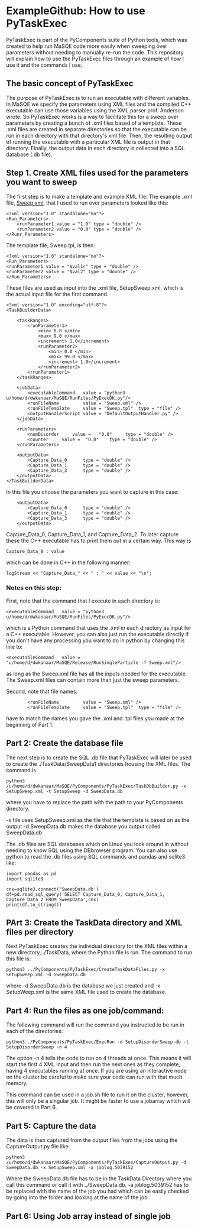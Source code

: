 # ExampleGithub: How to use PyTaskExec

PyTaskExec is part of the PyComponents suite of Python tools, which was created to help run MaSQE code more easily when sweeping over parameters without needing to manually re-run the code.
This repository will explain how to use the PyTaskExec files through an example of how I use it and the commands I use.

## The basic concept of PyTaskExec 

The purpose of PyTaskExec is to run an executable with different variables.
In MaSQE we specify the parameters using XML files and the compiled C++ executable can use those variables using the XML parser prof. Anderson wrote.
So PyTaskExec works is a way to facilitate this for a sweep over parameters by creating a bunch of .xml files based of a template.
These .xml files are created in separate directories so that the executable can be run in each directory with that directory's xml file.
Then, the resulting output of running the executable with a particular XML file is output in that directory.
Finally, the output data in each directory is collected into a SQL database (.db file).

## Step 1. Create XML files used for the parameters you want to sweep

The first step is to make a template and example XML file.
The example .xml file, [Sweep.xml](Sweep.xml), that I used to run over parameters looked like this:
```
<?xml version="1.0" standalone="no"?>
<Run_Parameters>
	<runParameter1 value = "1.0" type = "double" />
	<runParameter2 value = "0.0" type = "double" />  
</Runr_Parameters>
```
The template file, Sweep.tpl, is then: 
```
<?xml version="1.0" standalone="no"?>
<Run_Parameters>
<runParameter1 value = "$val1r" type = "double" />
<runParameter2 value = "$val2" type = "double" />  
</Run_Parameters>
```
These files are used as input into the .xml file, SetupSweep.xml, which is the actual input file for the first command.
```
<?xml version="1.0" encoding="utf-8"?>
<TaskBuilderData>

    <taskRanges>
        <runParameter1>
            <min> 0.0 </min>
            <max> 9.0 </max>
            <increment> 1.0</increment>
            <runParameter2>
                <min> 0.0 </min>
                <max> 99.0 </max>
                <increment> 1.0</increment>
            </runParameter2>
        </runParameter1>
    </taskRanges>
   
    <jobData>
        <executableCommand   value = "python3 u/home/d/dwkanaar/MaSQE/RunFiles/PyExecDK.py"/>
        <runFileName         value = "Sweep.xml" />
        <runFileTemplate     value = "Sweep.tpl"  type = "file" />
        <outputHandlerScript value = "DefaultOutputHandler.py" />
    </jobData>

    <runParameters>
        <numDisorder     value =   "0.0"     type = "double" />
        <counter     value =  "0.0"    type = "double" />
    </runParameters>

    <outputData>
        <Capture_Data_0      type = "double" />
        <Capture_Data_1      type = "double" />
        <Capture_Data_3      type = "double" />
    </outputData>
</TaskBuilderData>
```
In this file you choose the parameters you want to capture in this case:
```
    <outputData>
        <Capture_Data_0      type = "double" />
        <Capture_Data_1      type = "double" />
        <Capture_Data_3      type = "double" />
    </outputData>
```
Capture_Data_0, Capture_Data_1, and Capture_Data_2. To later capture these the C++ executable has to print them out in a certain way.
This way is
```
Capture_Data_0 : value
```
which can be done in C++ in the following manner:
```
logStream << "Capture_Data_" << " : " << value << "\n";
```
### Notes on this step:
First, note that the command that I execute in each directory is:
```
<executableCommand   value = "python3 u/home/d/dwkanaar/MaSQE/RunFiles/PyExecDK.py"/>
```
which is a Python command that uses the .xml in each directory as input for a C++ executable.
However, you can also just run the executable directly if you don't have any processing you want to do in python by changing this line to:
```
<executableCommand   value = "u/home/d/dwkanaar/MaSQE/Release/RunSingleParticle -f Sweep.xml"/>
```
as long as the Sweep.xml file has all the inputs needed for the executable.
The Sweep.xml files can contain more than just the sweep parameters.

Second, note that file names:
```
        <runFileName         value = "Sweep.xml" />
        <runFileTemplate     value = "Sweep.tpl"  type = "file" />
```
have to match the names you gave the .xml and .tpl files you made at the beginning of Part 1.


## Part 2: Create the database file

The next step is to create the SQL .db file that PyTaskExec will later be used to create the ./TaskData/SweepData1 directories housing the XML files.
The command is
```
python3 /u/home/d/dwkanaar/MaSQE/PyComponents/PyTaskExec/TaskDbBuilder.py -x SetupSweep.xml -t SetupSweep -d SweepData.db
```
where you have to replace the path with the path to your PyComponents directory. 

-x file uses SetupSweep.xml as the file that the template is based on as the output
-d SweepData.db makes the database you output called SweepData.db

The .db files are SQL databases which on Linux you look around in without needing to know SQL using the DBbrowser program.
You can also use python to read the .db files using SQL commands and pandas and sqlite3 like:
```
import pandas as pd
import sqlite3

cnx=sqlite3.connect('SweepData.db')
df=pd.read_sql_query('SELECT Capture_Data_0, Capture_Data_1, Capture_Data_2 FROM SweepData',cnx)
print(df.to_string())
```

## PArt 3: Create the TaskData directory and XML files per directory

Next PyTaskExec creates the individual directory for the XML files within a new directory, ./TaskData, where the Python file is run. 
The command to run this file is:
```
python3 ../PyComponents/PyTaskExec/CreateTaskDataFiles.py -x SetupSweep.xml -d SweepData.db
```
where -d SweepData.db is the database we just created and -x SetupWeep.xml is the same XML file used to create the database.


## Part 4: Run the files as one job/command:

The following command will run the command you instructed to be run in each of the directories:
```
python3 ./PyComponents/PyTaskExec/ExecRun -d SetupDisorderSweep.db -t SetupDisorderSweep -n 4
```
The option -n 4 tells the code to run on 4 threads at once. This means it will start the first 4 XML input and then run the next ones as they complete, having 4 executables running at once.
If you are using an interactive node on the cluster be careful to make sure your code can run with that much memory. 

This command can be used in a job.sh file to run it on the cluster, however, this will only be a singular job.
It might be faster to use a jobarray which will be covered in Part 6.

## Part 5: Capture the data

The data is then captured from the output files from the jobs using the CaptureOutput.py file like:
```
python3 /u/home/d/dwkanaar/MaSQE/PyComponents/PyTaskExec/CaptureOutput.py -d SweepData.db -x SetupSweep.xml -a joblog.5039152
```
Where the SweepData.db file has to be in the TaskData Directory where you call this command or call it with ../SweepData.db.
-a joblog.5039152 has to be replaced with the name of the job you had which can be easily checked by going into the folder and looking at the name of the job. 

## Part 6: Using Job array instead of single job


